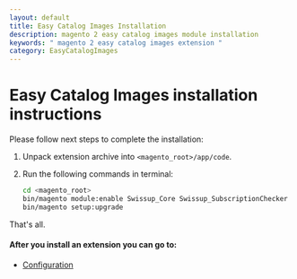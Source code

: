```yaml
---
layout: default
title: Easy Catalog Images Installation
description: magento 2 easy catalog images module installation
keywords: " magento 2 easy catalog images extension "
category: EasyCatalogImages
---
```


# Easy Catalog Images installation instructions

Please follow next steps to complete the installation:

 1. Unpack extension archive into `<magento_root>/app/code`.
 2. Run the following commands in terminal:

    ```bash
    cd <magento_root>
    bin/magento module:enable Swissup_Core Swissup_SubscriptionChecker Swissup_Easycatalogimg
    bin/magento setup:upgrade
    ```

That's all.

#### After you install an extension you can go to:

* [Configuration][settings]


[settings]: /m2/easycatalogimages/#configuration
